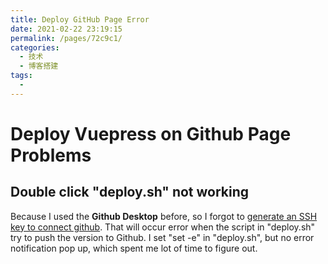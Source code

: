 ```yaml
---
title: Deploy GitHub Page Error
date: 2021-02-22 23:19:15
permalink: /pages/72c9c1/
categories:
  - 技术
  - 博客搭建
tags:
  - 
---
```

# Deploy Vuepress on Github Page Problems
## Double click "deploy.sh" not working
Because I used the **Github Desktop** before, so I forgot to [generate an SSH key to connect github](https://docs.github.com/en/github/authenticating-to-github/generating-a-new-ssh-key-and-adding-it-to-the-ssh-agent). That will occur error when the script in "deploy.sh" try to push the version to Github. I set "set -e" in "deploy.sh", but no error notification pop up, which spent me lot of time to figure out.